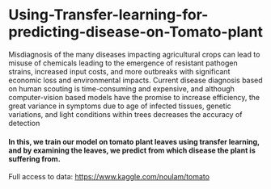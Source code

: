 # Using-Transfer-learning-for-predicting-disease-on-Tomato-plant

Misdiagnosis of the many diseases impacting agricultural crops can lead to misuse of chemicals leading to the emergence of resistant pathogen strains, increased input costs, and more outbreaks with significant economic loss and environmental impacts. Current disease diagnosis based on human scouting is time-consuming and expensive, and although computer-vision based models have the promise to increase efficiency, the great variance in symptoms due to age of infected tissues, genetic variations, and light conditions within trees decreases the accuracy of detection

#### In this, we train our model on tomato plant leaves using transfer learning, and by examining the leaves, we predict from which disease the plant is suffering from. 

Full access to data: https://www.kaggle.com/noulam/tomato

